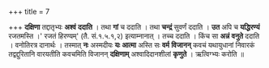 +++
title = 7

+++
**दक्षिणा** तद्दातृभ्यः **अश्वं** **ददाति** । तथा **गां** च ददाति । तथा **चन्द्रं** सुवर्णं ददाति । **उत** अपि च **यद्धिरण्यं** रजतमस्ति ।' रजतं हिरण्यम्' (तै. सं.१.५.१,२) इत्याम्नानात् । तच्च ददाति । किंच सा **अन्नं** **वनुते** ददाति । वनोतिरत्र दानार्थः । तस्मात् **नः** अस्मदीयः **यः** **आत्मा** अस्ति सः **वर्म** **विजानन्** कवचं यथायुधानां निवारकं तद्वद्दुरितानि वारयतीति कवचमिति विजानन् **दक्षिणाम्** अश्वादिदानशीलां **कृणुते** । ऋत्विग्भ्यः करोति ॥